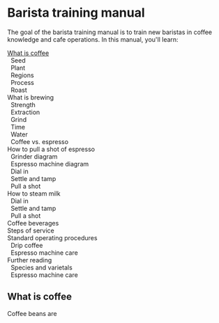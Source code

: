 # Barista training manual  
The goal of the barista training manual is to train new baristas in coffee knowledge and cafe operations. In this manual, you'll learn: 

[What is coffee](#what-is-coffee)<br> <!--Use HTML to create collapsable table of contents-->
&nbsp; Seed<br>
&nbsp; Plant<br>
&nbsp; Regions<br>
&nbsp; Process<br>
&nbsp; Roast<br>
What is brewing<br> 
&nbsp; Strength<br>
&nbsp; Extraction<br>
&nbsp; Grind<br>
&nbsp; Time<br>
&nbsp; Water<br>
&nbsp; Coffee vs. espresso<br>
How to pull a shot of espresso<br>
&nbsp; Grinder diagram<br>
&nbsp; Espresso machine diagram<br>
&nbsp; Dial in<br>
&nbsp; Settle and tamp<br>
&nbsp; Pull a shot<br>
How to steam milk<br>
&nbsp; Dial in<br>
&nbsp; Settle and tamp<br>
&nbsp; Pull a shot<br>
Coffee beverages<br> 
Steps of service<br>
Standard operating procedures<br> 
&nbsp; Drip coffee<br>
&nbsp; Espresso machine care<br>
Further reading<br>
&nbsp; Species and varietals<br>
&nbsp; Espresso machine care<br>

## What is coffee
Coffee beans are 
